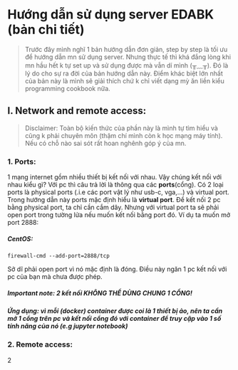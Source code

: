 # Hướng dẫn sử dụng server EDABK (bản chi tiết)
> Trước đây mình nghĩ 1 bản hướng dẫn đơn giản, step by step là tối ưu để hướng dẫn mn sử dụng server. Nhưng thực tế thì khá đắng lòng khi mn hầu hết k tự set up và sử dụng được mà vẫn dí mình (╥﹏╥).
> Đó là lý do cho sự ra đời của bản hướng dẫn này. Điểm khác biệt lớn nhất của bản này là mình sẽ giải thích chứ k chỉ viết dạng mỳ ăn liền kiểu programming cookbook nữa.
## I. Network and remote access:
> Disclaimer: Toàn bộ kiến thức của phần này là mình tự tìm hiểu và cũng k phải chuyên môn (thậm chí mình còn k học mạng máy tính). Nếu có chỗ nào sai sót rất hoan nghênh góp ý của mn.
### 1. Ports:
1 mạng internet gồm nhiều thiết bị kết nối với nhau. Vậy chúng kết nối với nhau kiểu gì? Với pc thì câu trả lời là thông qua các **ports**(cổng). Có 2 loại ports là physical ports (.i.e các port vật lý như usb-c, vga,...) và virtual port. Trong hướng dẫn này ports mặc định hiểu là **virtual port**.
Để kết nối 2 pc bằng physical port, ta chỉ cần cắm dây. Nhưng với virtual port ta sẽ phải open port trong tường lửa nếu muốn kết nối bằng port đó. Ví dụ ta muốn mở port 2888:
##### CentOS:
```
firewall-cmd --add-port=2888/tcp
```
Sở dĩ phải open port vì nó mặc định là đóng. Điều này ngăn 1 pc kết nối với pc của bạn mà chưa được phép.
##### Important note: 2 kết nối **KHÔNG THỂ DÙNG CHUNG 1 CỔNG!**
##### Ứng dụng: vì mỗi (docker) container được coi là 1 thiết bị ảo, nên ta cần mở 1 cổng trên pc và kết nối cổng đó với container để truy cập vào 1 số tính năng của nó (e.g jupyter notebook)
### 2. Remote access:
2 

